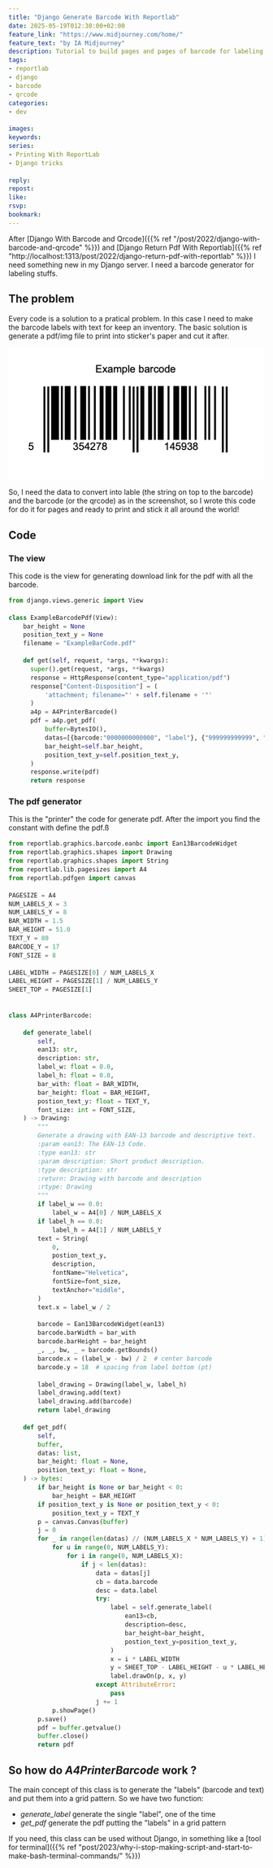 ```yaml
---
title: "Django Generate Barcode With Reportlab"
date: 2025-05-19T012:30:00+02:00
feature_link: "https://www.midjourney.com/home/"
feature_text: "by IA Midjourney"
description: Tutorial to build pages and pages of barcode for labeling stuffs
tags:
- reportlab
- django
- barcode
- qrcode
categories:
- dev

images:
keywords:
series:
- Printing With ReportLab
- Django tricks

reply:
repost:
like:
rsvp:
bookmark:
---
```


After [Django With Barcode and Qrcode]({{% ref "/post/2022/django-with-barcode-and-qrcode" %}}) and [Django Return Pdf With Reportlab]({{% ref "http://localhost:1313/post/2022/django-return-pdf-with-reportlab" %}}) I need something new in my Django server. I need a barcode generator for labeling stuffs.

## The problem

Every code is a solution to a pratical problem. In this case I need to make the barcode labels with text for keep an inventory.
The basic solution is generate a pdf/img file to print into sticker's paper and cut it after.

![Barcode Example](barcode.png)

So, I need the data to convert into lable (the string on top to the barcode) and the barcode (or the qrcode) as in the screenshot, so I wrote this code for do it for pages and ready to print and stick it all around the world!

## Code

### The view

This code is the view for generating download link for the pdf with all the barcode.

``` python
from django.views.generic import View

class ExampleBarcodePdf(View):
    bar_height = None
    position_text_y = None
    filename = "ExampleBarCode.pdf"

    def get(self, request, *args, **kwargs):
      super().get(request, *args, **kwargs)
      response = HttpResponse(content_type="application/pdf")
      response["Content-Disposition"] = (
          'attachment; filename="' + self.filename + '"'
      )
      a4p = A4PrinterBarcode()
      pdf = a4p.get_pdf(
          buffer=BytesIO(),
          datas=[{barcode:"0000000000000", "label"}, {"999999999999", "other label"}],
          bar_height=self.bar_height,
          position_text_y=self.position_text_y,
      )
      response.write(pdf)
      return response
```

### The pdf generator

This is the "printer" the code for generate pdf.
After the import you find the constant with define the pdf.ß

``` python
from reportlab.graphics.barcode.eanbc import Ean13BarcodeWidget
from reportlab.graphics.shapes import Drawing
from reportlab.graphics.shapes import String
from reportlab.lib.pagesizes import A4
from reportlab.pdfgen import canvas

PAGESIZE = A4
NUM_LABELS_X = 3
NUM_LABELS_Y = 8
BAR_WIDTH = 1.5
BAR_HEIGHT = 51.0
TEXT_Y = 80
BARCODE_Y = 17
FONT_SIZE = 8

LABEL_WIDTH = PAGESIZE[0] / NUM_LABELS_X
LABEL_HEIGHT = PAGESIZE[1] / NUM_LABELS_Y
SHEET_TOP = PAGESIZE[1]


class A4PrinterBarcode:

    def generate_label(
        self,
        ean13: str,
        description: str,
        label_w: float = 0.0,
        label_h: float = 0.0,
        bar_with: float = BAR_WIDTH,
        bar_height: float = BAR_HEIGHT,
        postion_text_y: float = TEXT_Y,
        font_size: int = FONT_SIZE,
    ) -> Drawing:
        """
        Generate a drawing with EAN-13 barcode and descriptive text.
        :param ean13: The EAN-13 Code.
        :type ean13: str
        :param description: Short product description.
        :type description: str
        :return: Drawing with barcode and description
        :rtype: Drawing
        """
        if label_w == 0.0:
            label_w = A4[0] / NUM_LABELS_X
        if label_h == 0.0:
            label_h = A4[1] / NUM_LABELS_Y
        text = String(
            0,
            postion_text_y,
            description,
            fontName="Helvetica",
            fontSize=font_size,
            textAnchor="middle",
        )
        text.x = label_w / 2

        barcode = Ean13BarcodeWidget(ean13)
        barcode.barWidth = bar_with
        barcode.barHeight = bar_height
        _, _, bw, _ = barcode.getBounds()
        barcode.x = (label_w - bw) / 2  # center barcode
        barcode.y = 18  # spacing from label bottom (pt)

        label_drawing = Drawing(label_w, label_h)
        label_drawing.add(text)
        label_drawing.add(barcode)
        return label_drawing

    def get_pdf(
        self,
        buffer,
        datas: list,
        bar_height: float = None,
        position_text_y: float = None,
    ) -> bytes:
        if bar_height is None or bar_height < 0:
            bar_height = BAR_HEIGHT
        if position_text_y is None or position_text_y < 0:
            position_text_y = TEXT_Y
        p = canvas.Canvas(buffer)
        j = 0
        for _ in range(len(datas) // (NUM_LABELS_X * NUM_LABELS_Y) + 1):
            for u in range(0, NUM_LABELS_Y):
                for i in range(0, NUM_LABELS_X):
                    if j < len(datas):
                        data = datas[j]
                        cb = data.barcode
                        desc = data.label
                        try:
                            label = self.generate_label(
                                ean13=cb,
                                description=desc,
                                bar_height=bar_height,
                                postion_text_y=position_text_y,
                            )
                            x = i * LABEL_WIDTH
                            y = SHEET_TOP - LABEL_HEIGHT - u * LABEL_HEIGHT
                            label.drawOn(p, x, y)
                        except AttributeError:
                            pass
                        j += 1
            p.showPage()
        p.save()
        pdf = buffer.getvalue()
        buffer.close()
        return pdf
```

## So how do _A4PrinterBarcode_ work ?

The main concept of this class is to generate the "labels" (barcode and text) and put them into a grid pattern.
So we have two function:

* _generate_label_ generate the single "label", one of the time
* _get_pdf_ generate the pdf putting the "labels" in a grid pattern

If you need, this class can be used without Django, in something like a [tool for terminal]({{% ref "post/2023/why-i-stop-making-script-and-start-to-make-bash-terminal-commands/" %}})
